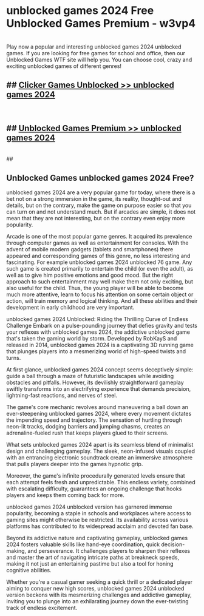 # unblocked games 2024  Free Unblocked Games Premium - w3vp4 <br>
<br>
Play now a popular and interesting unblocked games 2024 unblocked games. If you are looking for free games for school and office, then our Unblocked Games WTF site will help you. You can choose cool, crazy and exciting unblocked games of different genres!


## ##  [Clicker Games Unblocked >> unblocked games 2024](http://freeplayer.one?title=unblocked_games_2024&ref=UGames)
  <br>

##  ## [Unblocked Games Premium >> unblocked games 2024](http://freeplayer.one?title=unblocked_games_2024&ref=UGames)
  <br>
  ##



## Unblocked Games unblocked games 2024 Free?

unblocked games 2024 are a very popular game for today, where there is a bet not on a strong immersion in the game, its reality, thought-out and details, but on the contrary, make the game on purpose easier so that you can turn on and not understand much. But if arcades are simple, it does not mean that they are not interesting, but on the contrary even enjoy more popularity.

Arcade is one of the most popular game genres. It acquired its prevalence through computer games as well as entertainment for consoles. With the advent of mobile modern gadgets (tablets and smartphones) there appeared and corresponding games of this genre, no less interesting and fascinating. For example unblocked games 2024 unblocked 76 game. Any such game is created primarily to entertain the child (or even the adult), as well as to give him positive emotions and good mood. But the right approach to such entertainment may well make them not only exciting, but also useful for the child. Thus, the young player will be able to become much more attentive, learn to focus his attention on some certain object or action, will train memory and logical thinking. And all these abilities and their development in early childhood are very important.

unblocked games 2024 Unblocked: Riding the Thrilling Curve of Endless Challenge
Embark on a pulse-pounding journey that defies gravity and tests your reflexes with unblocked games 2024, the addictive unblocked game that's taken the gaming world by storm. Developed by RobKayS and released in 2014, unblocked games 2024 is a captivating 3D running game that plunges players into a mesmerizing world of high-speed twists and turns.

At first glance, unblocked games 2024 concept seems deceptively simple: guide a ball through a maze of futuristic landscapes while avoiding obstacles and pitfalls. However, its devilishly straightforward gameplay swiftly transforms into an electrifying experience that demands precision, lightning-fast reactions, and nerves of steel.

The game's core mechanic revolves around maneuvering a ball down an ever-steepening unblocked games 2024, where every movement dictates the impending speed and trajectory. The sensation of hurtling through neon-lit tracks, dodging barriers and jumping chasms, creates an adrenaline-fueled rush that keeps players glued to their screens.

What sets unblocked games 2024 apart is its seamless blend of minimalist design and challenging gameplay. The sleek, neon-infused visuals coupled with an entrancing electronic soundtrack create an immersive atmosphere that pulls players deeper into the games hypnotic grip.

Moreover, the game's infinite procedurally generated levels ensure that each attempt feels fresh and unpredictable. This endless variety, combined with escalating difficulty, guarantees an ongoing challenge that hooks players and keeps them coming back for more.

unblocked games 2024 unblocked version has garnered immense popularity, becoming a staple in schools and workplaces where access to gaming sites might otherwise be restricted. Its availability across various platforms has contributed to its widespread acclaim and devoted fan base.

Beyond its addictive nature and captivating gameplay, unblocked games 2024 fosters valuable skills like hand-eye coordination, quick decision-making, and perseverance. It challenges players to sharpen their reflexes and master the art of navigating intricate paths at breakneck speeds, making it not just an entertaining pastime but also a tool for honing cognitive abilities.

Whether you're a casual gamer seeking a quick thrill or a dedicated player aiming to conquer new high scores, unblocked games 2024 unblocked version beckons with its mesmerizing challenges and addictive gameplay, inviting you to plunge into an exhilarating journey down the ever-twisting track of endless excitement.